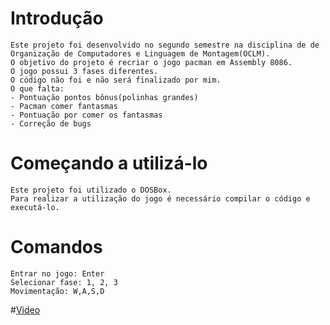 # Introdução
```
Este projeto foi desenvolvido no segundo semestre na disciplina de de Organização de Computadores e Linguagem de Montagem(OCLM).
O objetivo do projeto é recriar o jogo pacman em Assembly 8086.
O jogo possui 3 fases diferentes.
O código não foi e não será finalizado por mim.
O que falta:
- Pontuação pontos bônus(polinhas grandes)
- Pacman comer fantasmas
- Pontuação por comer os fantasmas
- Correção de bugs
```
# Começando a utilizá-lo
```
Este projeto foi utilizado o DOSBox.
Para realizar a utilização do jogo é necessário compilar o código e executá-lo.
```
# Comandos
```
Entrar no jogo: Enter
Selecionar fase: 1, 2, 3
Movimentação: W,A,S,D
```
#[Video](https://youtu.be/8uo3A6onUKE)
